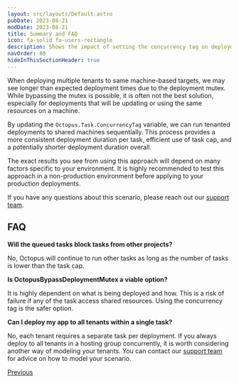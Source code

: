 ```yaml
---
layout: src/layouts/Default.astro
pubDate: 2023-08-21
modDate: 2023-08-21
title: Summary and FAQ
icon: fa-solid fa-users-rectangle
description: Shows the impact of setting the concurrency tag on deployments to the same target
navOrder: 80
hideInThisSectionHeader: true
---
```


When deploying multiple tenants to same machine-based targets, we may see longer than expected deployment times due to the deployment mutex. While bypassing the mutex is possible, it is often not the best solution, especially for deployments that will be updating or using the same resources on a machine.

By updating the `Octopus.Task.ConcurrencyTag` variable, we can run tenanted deployments to shared machines sequentially. This process provides a more consistent deployment duration per task, efficient use of task cap, and a potentially shorter deployment duration overall.

The exact results you see from using this approach will depend on many factors specific to your environment. It is highly recommended to test this approach in a non-production environment before applying to your production deployments.

If you have any questions about this scenario, please reach out our [support team](https://octopus.com/support).

## FAQ

**Will the queued tasks block tasks from other projects?**

No, Octopus will continue to run other tasks as long as the number of tasks is lower than the task cap.

**Is OctopusBypassDeploymentMutex a viable option?**

It is highly dependent on what is being deployed and how. This is a risk of failure if any of the task access shared resources. Using the concurrency tag is the safer option.

**Can I deploy my app to all tenants within a single task?**

No, each tenant requires a separate task per deployment. If you always deploy to all tenants in a hosting group concurrently, it is worth considering another way of modeling your tenants. You can contact our [support team](https://octopus.com/support) for advice on how to model your scenario.

<span><a class="button btn-success" href="/docs/tenants/guides/tenants-sharing-machine-targets/deploying-after-concurrency-tag">Previous</a></span>